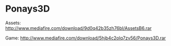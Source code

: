 # Ponays3D
Assets: http://www.mediafire.com/download/9d0q42b35zh76bl/AssetsB6.rar

Game: http://www.mediafire.com/download/5hjb4c2olq7zv56/Ponays3D.rar
